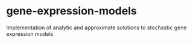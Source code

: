 # gene-expression-models
Implementation of analytic and approximate solutions to stochastic gene expression models
